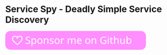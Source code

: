 # Service Spy - Deadly Simple Service Discovery #

[![Github Sponsorship](.github/github_sponsor_btn.svg)](https://github.com/sponsors/jjxtra)
